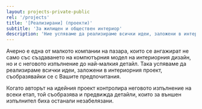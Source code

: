 ```yaml
---
layout: projects-private-public
rel: '/projects'
title: '[Реализирани] (проекти)'
subtitle: 'За жилищен и обществен интериор'
description: 'Ние успяваме да реализираме всички идеи, заложени в интериорния проект до най-малкия детайл.'
---
```

Ачерно е една от малкото компании на пазара, които се ангажират не само със създаването на компютърния модел на интериорния дизайн, но и с неговото изпълнение до най-малкия детайл. Така успяваме да реализираме всички идеи, заложени в интериорния проект, съобразявайки се с Вашите предпочитания.

Когато авторът на идейния проект контролира неговото изпълнение на всеки етап, той съобразява и предвижда детайли, които за външен изпълнител биха останали незабелязани.